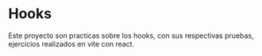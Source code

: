 # Hooks

Este proyecto son practicas sobre los hooks, con sus respectivas pruebas, ejercicios realizados en vite con react.
